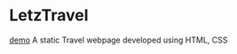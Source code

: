 # LetzTravel
[demo](https://saisaurav78.github.io/LetzTravel/)
A static Travel webpage developed using HTML, CSS 
